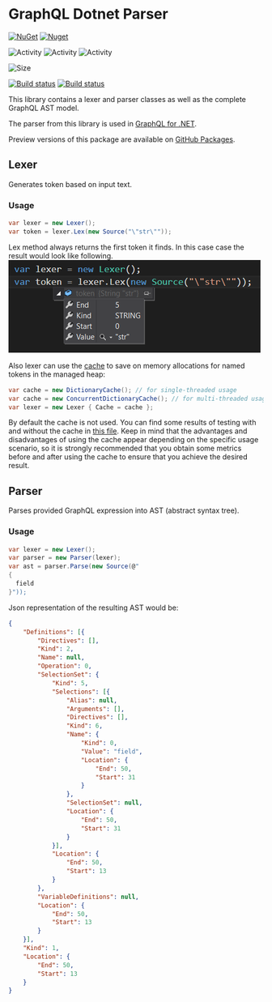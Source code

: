 # GraphQL Dotnet Parser

[![NuGet](https://img.shields.io/nuget/v/GraphQL-Parser.svg)](https://www.nuget.org/packages/GraphQL-Parser)
[![Nuget](https://img.shields.io/nuget/dt/GraphQL-Parser)](https://www.nuget.org/packages/GraphQL-Parser)

![Activity](https://img.shields.io/github/commit-activity/w/graphql-dotnet/parser)
![Activity](https://img.shields.io/github/commit-activity/m/graphql-dotnet/parser)
![Activity](https://img.shields.io/github/commit-activity/y/graphql-dotnet/parser)

![Size](https://img.shields.io/github/repo-size/graphql-dotnet/parser)

[![Build status](https://github.com/graphql-dotnet/parser/workflows/Publish%20preview%20to%20GitHub%20registry/badge.svg)](https://github.com/graphql-dotnet/parser/actions)
[![Build status](https://github.com/graphql-dotnet/parser/workflows/Publish%20release%20to%20Nuget%20registry/badge.svg)](https://github.com/graphql-dotnet/parser/actions)

This library contains a lexer and parser classes as well as the complete GraphQL AST model.

The parser from this library is used in [GraphQL for .NET](https://github.com/graphql-dotnet/graphql-dotnet).

Preview versions of this package are available on [GitHub Packages](https://github.com/orgs/graphql-dotnet/packages?repo_name=parser).

## Lexer
Generates token based on input text.
### Usage
```csharp
var lexer = new Lexer();
var token = lexer.Lex(new Source("\"str\""));
```
Lex method always returns the first token it finds. In this case case the result would look like following.
![lexer example](assets/lexer-example.png)

Also lexer can use the [cache](src/GraphQLParser/Cache/ILexemeCache.cs) to save on memory allocations for named tokens in the managed heap:
```csharp
var cache = new DictionaryCache(); // for single-threaded usage
var cache = new ConcurrentDictionaryCache(); // for multi-threaded usage
var lexer = new Lexer { Cache = cache };           
```
By default the cache is not used. You can find some results of testing with and without the cache in [this file](src/GraphQLParser.Benchmarks/GraphQLParser.Benchmarks.Reference.md).
Keep in mind that the advantages and disadvantages of using the cache appear depending on the specific usage scenario, so it is strongly recommended that you obtain some metrics before
and after using the cache to ensure that you achieve the desired result.

## Parser
Parses provided GraphQL expression into AST (abstract syntax tree).
### Usage
```csharp
var lexer = new Lexer();
var parser = new Parser(lexer);
var ast = parser.Parse(new Source(@"
{
  field
}"));
```
Json representation of the resulting AST would be:
```json
{
	"Definitions": [{
		"Directives": [],
		"Kind": 2,
		"Name": null,
		"Operation": 0,
		"SelectionSet": {
			"Kind": 5,
			"Selections": [{
				"Alias": null,
				"Arguments": [],
				"Directives": [],
				"Kind": 6,
				"Name": {
					"Kind": 0,
					"Value": "field",
					"Location": {
						"End": 50,
						"Start": 31
					}
				},
				"SelectionSet": null,
				"Location": {
					"End": 50,
					"Start": 31
				}
			}],
			"Location": {
				"End": 50,
				"Start": 13
			}
		},
		"VariableDefinitions": null,
		"Location": {
			"End": 50,
			"Start": 13
		}
	}],
	"Kind": 1,
	"Location": {
		"End": 50,
		"Start": 13
	}
}
```
